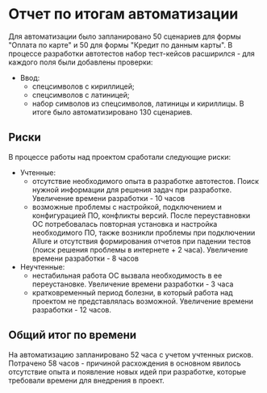 # Отчет по итогам автоматизации
Для автоматизации было запланировано 50 сценариев для формы "Оплата по карте" и 50 для формы "Кредит по данным карты". В процессе разработки автотестов набор тест-кейсов расширился - для каждого поля были добавлены проверки:
* Ввод:
    * спецсимволов с кириллицей;
    * спецсимволов с латиницей;
    * набор символов из спецсимволов, латиницы и кириллицы.
В итоге было автоматизировано 130 сценариев.
## Риски
В процессе работы над проектом сработали следующие риски:
* Учтенные:
    * отсутствие необходимого опыта в разработке автотестов. Поиск нужной информации для решения задач при разработке. Увеличение времени разработки - 10 часов
    * возможные проблемы с настройкой, подключением и конфигурацией ПО, конфликты версий. После переуставновки ОС потребовалась повторная установка и настройка необходимого ПО, также возникли проблемы при подключении Allure и отсутствия формирования отчетов при падении тестов (поиск решения проблемы в интернете + 2 часа). Увеличение времени разработки - 8 часов
* Неучтенные:
    * нестабильная работа ОС вызвала необходимость в ее переустановке. Увеличение времени разработки - 3 часа
    * кратковременный период болезни, в который работа над проектом не представлялась возможной. Увеличение времени разработки - 12 часов.
## Общий итог по времени
На автоматизацию запланировано 52 часа с учетом учтенных рисков. Потрачено 58 часов - причиной расхождения в основном явилось отсутствие опыта и появление новых идей при разработке, которые требовали времени для внедрения в проект.  

